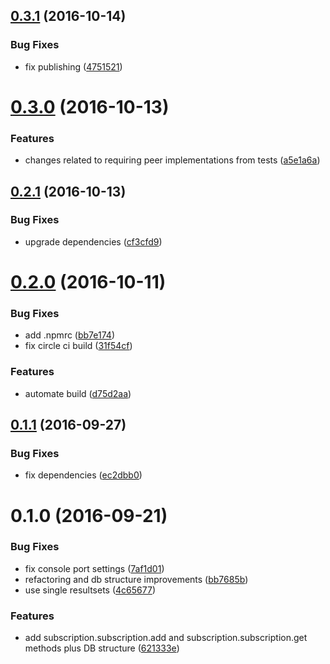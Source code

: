 <a name="0.3.1"></a>
## [0.3.1](https://github.com/softwaregroup-bg/@leveloneproject/dfsp-subscription/compare/v0.3.0...v0.3.1) (2016-10-14)


### Bug Fixes

* fix publishing ([4751521](https://github.com/softwaregroup-bg/@leveloneproject/dfsp-subscription/commit/4751521))



<a name="0.3.0"></a>
# [0.3.0](https://github.com/softwaregroup-bg/@leveloneproject/dfsp-subscription/compare/v0.2.1...v0.3.0) (2016-10-13)


### Features

* changes related to requiring peer implementations from tests ([a5e1a6a](https://github.com/softwaregroup-bg/@leveloneproject/dfsp-subscription/commit/a5e1a6a))



<a name="0.2.1"></a>
## [0.2.1](https://github.com/softwaregroup-bg/@leveloneproject/dfsp-subscription/compare/v0.2.0...v0.2.1) (2016-10-13)


### Bug Fixes

* upgrade dependencies ([cf3cfd9](https://github.com/softwaregroup-bg/@leveloneproject/dfsp-subscription/commit/cf3cfd9))



<a name="0.2.0"></a>
# [0.2.0](https://github.com/softwaregroup-bg/@leveloneproject/dfsp-subscription/compare/v0.1.1...v0.2.0) (2016-10-11)


### Bug Fixes

* add .npmrc ([bb7e174](https://github.com/softwaregroup-bg/@leveloneproject/dfsp-subscription/commit/bb7e174))
* fix circle ci build ([31f54cf](https://github.com/softwaregroup-bg/@leveloneproject/dfsp-subscription/commit/31f54cf))


### Features

* automate build ([d75d2aa](https://github.com/softwaregroup-bg/@leveloneproject/dfsp-subscription/commit/d75d2aa))



<a name="0.1.1"></a>
## [0.1.1](https://github.com/softwaregroup-bg/@leveloneproject/dfsp-subscription/compare/v0.1.0...v0.1.1) (2016-09-27)


### Bug Fixes

* fix dependencies ([ec2dbb0](https://github.com/softwaregroup-bg/@leveloneproject/dfsp-subscription/commit/ec2dbb0))



<a name="0.1.0"></a>
# 0.1.0 (2016-09-21)


### Bug Fixes

* fix console port settings ([7af1d01](https://github.com/softwaregroup-bg/@leveloneproject/dfsp-subscription/commit/7af1d01))
* refactoring and db structure improvements ([bb7685b](https://github.com/softwaregroup-bg/@leveloneproject/dfsp-subscription/commit/bb7685b))
* use single resultsets ([4c65677](https://github.com/softwaregroup-bg/@leveloneproject/dfsp-subscription/commit/4c65677))


### Features

* add subscription.subscription.add and subscription.subscription.get methods plus DB structure ([621333e](https://github.com/softwaregroup-bg/@leveloneproject/dfsp-subscription/commit/621333e))




